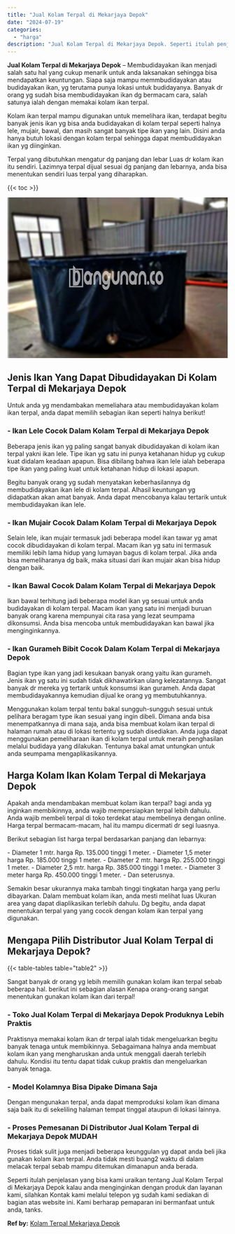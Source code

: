 ```yaml
---
title: "Jual Kolam Terpal di Mekarjaya Depok"
date: "2024-07-19"
categories: 
  - "harga"
description: "Jual Kolam Terpal di Mekarjaya Depok. Seperti itulah penjelasan yang bisa kami uraikan tentang Jual Kolam Terpal di Mekarjaya Depok kalau anda menginginkan d..."
---
```


**Jual Kolam Terpal di Mekarjaya Depok** – Membudidayakan ikan menjadi salah satu hal yang cukup menarik untuk anda laksanakan sehingga bisa mendapatkan keuntungan. Siapa saja mampu memmbudidayakan atau budidayakan ikan, yg terutama punya lokasi untuk budidayanya. Banyak dr orang yg sudah bisa membudidayakan ikan dg bermacam cara, salah satunya ialah dengan memakai kolam ikan terpal.

Kolam ikan terpal mampu digunakan untuk memelihara ikan, terdapat begitu banyak jenis ikan yg bisa anda budidayakan di kolam terpal seperti halnya lele, mujair, bawal, dan masih sangat banyak tipe ikan yang lain. Disini anda hanya butuh lokasi dengan kolam terpal sehingga dapat membudidayakan ikan yg diinginkan.

Terpal yang dibutuhkan mengatur dg panjang dan lebar Luas dr kolam ikan itu sendiri. Lazimnya terpal dijual sesuai dg panjang dan lebarnya, anda bisa menentukan sendiri luas terpal yang diharapkan.

{{< toc >}}

![Jual Kolam Terpal di Mekarjaya Depok](/images/jual-kolam-terpal-56.png)

## Jenis Ikan Yang Dapat Dibudidayakan Di Kolam Terpal di Mekarjaya Depok

Untuk anda yg mendambakan memeliahara atau membudidayakan kolam ikan terpal, anda dapat memilih sebagian ikan seperti halnya berikut!

### \- Ikan Lele Cocok Dalam Kolam Terpal di Mekarjaya Depok

Beberapa jenis ikan yg paling sangat banyak dibudidayakan di kolam ikan terpal yakni ikan lele. Tipe ikan yg satu ini punya ketahanan hidup yg cukup kuat didalam keadaan apapun. Bisa dibilang bahwa ikan lele ialah beberapa tipe ikan yang paling kuat untuk ketahanan hidup di lokasi apapun.

Begitu banyak orang yg sudah menyatakan keberhasilannya dg membudidayakan ikan lele di kolam terpal. Alhasil keuntungan yg didapatkan akan amat banyak. Anda dapat mencobanya kalau tertarik untuk membudidayakan ikan lele.

### \- Ikan Mujair Cocok Dalam Kolam Terpal di Mekarjaya Depok

Selain lele, ikan mujair termasuk jadi beberapa model ikan tawar yg amat cocok dibudidayakan di kolam terpal. Macam ikan yg satu ini termasuk memiliki lebih lama hidup yang lumayan bagus di kolam terpal. Jika anda bisa memeliharanya dg baik, maka situasi dari ikan mujair akan bisa hidup dengan baik.

### \- Ikan Bawal Cocok Dalam Kolam Terpal di Mekarjaya Depok

Ikan bawal terhitung jadi beberapa model ikan yg sesuai untuk anda budidayakan di kolam terpal. Macam ikan yang satu ini menjadi buruan banyak orang karena mempunyai cita rasa yang lezat seumpama dikonsumsi. Anda bisa mencoba untuk membudidayakan kan bawal jika menginginkannya.

### \- Ikan Gurameh Bibit Cocok Dalam Kolam Terpal di Mekarjaya Depok

Bagian type ikan yang jadi kesukaan banyak orang yaitu ikan gurameh. Jenis ikan yg satu ini sudah tidak dikhawatirkan ulang kelezatannya. Sangat banyak dr mereka yg tertarik untuk konsumsi ikan gurameh. Anda dapat membudidayakannya kemudian dijual ke orang yg membutuhkannya.

Menggunakan kolam terpal tentu bakal sungguh-sungguh sesuai untuk pelihara beragam type ikan sesuai yang ingin dibeli. Dimana anda bisa menempatkannya di mana saja, anda bisa membuat kolam ikan terpal di halaman rumah atau di lokasi tertentu yg sudah disediakan. Anda juga dapat menggunakan pemeliharaan ikan di kolam terpal untuk meraih penghasilan melalui budidaya yang dilakukan. Tentunya bakal amat untungkan untuk anda seumpama mengaplikasikannya.

## Harga Kolam Ikan Kolam Terpal di Mekarjaya Depok

Apakah anda mendambakan membuat kolam ikan terpal? bagi anda yg inginkan membikinnya, anda wajib mempersiapkan terpal lebih dahulu. Anda wajib membeli terpal di toko terdekat atau membelinya dengan online. Harga terpal bermacam-macam, hal itu mampu dicermati dr segi luasnya.

Berikut sebagian list harga terpal berdasarkan panjang dan lebarnya:

\- Diameter 1 mtr. harga Rp. 135.000 tinggi 1 meter. - Diameter 1,5 meter harga Rp. 185.000 tinggi 1 meter. - Diameter 2 mtr. harga Rp. 255.000 tinggi 1 meter. - Diameter 2,5 mtr. harga Rp. 385.000 tinggi 1 meter. - Diameter 3 meter harga Rp. 450.000 tinggi 1 meter. - Dan seterusnya.

Semakin besar ukurannya maka tambah tinggi tingkatan harga yang perlu dibayarkan. Dalam membuat kolam ikan, anda mesti melihat luas Ukuran area yang dapat diaplikasikan terlebih dahulu. Dg begitu, anda dapat menentukan terpal yang yang cocok dengan kolam ikan terpal yang digunakan.

## Mengapa Pilih Distributor Jual Kolam Terpal di Mekarjaya Depok?

{{< table-tables table="table2" >}}

Sangat banyak dr orang yg lebih memilih gunakan kolam ikan terpal sebab beberapa hal. berikut ini sebagian alasan Kenapa orang-orang sangat menentukan gunakan kolam ikan dari terpal!

### \- Toko Jual Kolam Terpal di Mekarjaya Depok Produknya Lebih Praktis

Praktisnya memakai kolam ikan dr terpal ialah tidak mengeluarkan begitu banyak tenaga untuk membikinnya. Sebagaimana halnya anda membuat kolam ikan yang mengharuskan anda untuk menggali daerah terlebih dahulu. Kondisi itu tentu dapat tidak cukup praktis dan mengeluarkan banyak tenaga.

### \- Model Kolamnya Bisa Dipake Dimana Saja

Dengan mengunakan terpal, anda dapat memproduksi kolam ikan dimana saja baik itu di sekeliling halaman tempat tinggal ataupun di lokasi lainnya.

### \- Proses Pemesanan Di Distributor Jual Kolam Terpal di Mekarjaya Depok MUDAH

Proses tidak sulit juga menjadi beberapa keunggulan yg dapat anda beli jika gunakan kolam ikan terpal. Anda tidak mesti buang2 waktu di dalam melacak terpal sebab mampu ditemukan dimanapun anda berada.

Seperti itulah penjelasan yang bisa kami uraikan tentang Jual Kolam Terpal di Mekarjaya Depok kalau anda menginginkan dengan produk dan layanan kami, silahkan Kontak kami melalui telepon yg sudah kami sediakan di bagian atas website ini. Kami berharap pemaparan ini bermanfaat untuk anda, tanks.

**Ref by:** [Kolam Terpal Mekarjaya Depok](https://id.wikipedia.org/wiki/Kolam)
